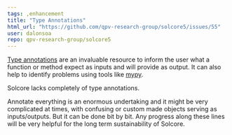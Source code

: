 ```yaml
---
tags: ,enhancement
title: "Type Annotations"
html_url: "https://github.com/qpv-research-group/solcore5/issues/55"
user: dalonsoa
repo: qpv-research-group/solcore5
---
```


[Type annotations](https://docs.python.org/3/library/typing.html) are an invaluable resource to inform the user what a function or method expect as inputs and will provide as output. It can also help to identify problems using tools like [mypy](http://www.mypy-lang.org). 

Solcore lacks completely of type annotations. 

Annotate everything is an enormous undertaking and it might be very complicated at times, with confusing or custom made objects serving as inputs/outputs. But it can be done bit by bit. Any progress along these lines will be very helpful for the long term sustainability of Solcore. 